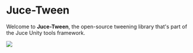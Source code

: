 # Juce-Tween
Welcome to **Juce-Tween**, the open-source tweening library that's part of the Juce Unity tools framework.

![](https://github.com/Juce-Assets/Juce-Tween/blob/master/Misc/LogoShortHeight.png)
 
